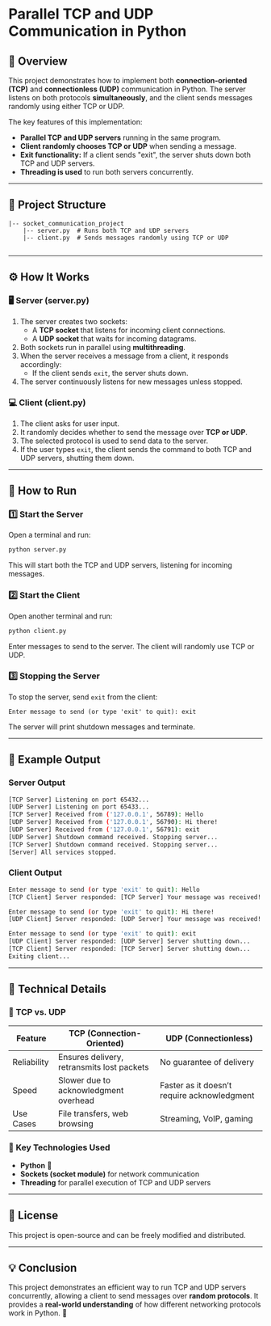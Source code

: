 # **Parallel TCP and UDP Communication in Python**

## **📌 Overview**
This project demonstrates how to implement both **connection-oriented (TCP)** and **connectionless (UDP)** communication in Python. The server listens on both protocols **simultaneously**, and the client sends messages randomly using either TCP or UDP.

The key features of this implementation:
- **Parallel TCP and UDP servers** running in the same program.
- **Client randomly chooses TCP or UDP** when sending a message.
- **Exit functionality:** If a client sends "exit", the server shuts down both TCP and UDP servers.
- **Threading is used** to run both servers concurrently.

---

## **📁 Project Structure**
```
|-- socket_communication_project
    |-- server.py  # Runs both TCP and UDP servers
    |-- client.py  # Sends messages randomly using TCP or UDP
    
```

---

## **⚙️ How It Works**

### **🖥️ Server (server.py)**
1. The server creates two sockets:
   - A **TCP socket** that listens for incoming client connections.
   - A **UDP socket** that waits for incoming datagrams.
2. Both sockets run in parallel using **multithreading**.
3. When the server receives a message from a client, it responds accordingly:
   - If the client sends `exit`, the server shuts down.
4. The server continuously listens for new messages unless stopped.

### **💻 Client (client.py)**
1. The client asks for user input.
2. It randomly decides whether to send the message over **TCP or UDP**.
3. The selected protocol is used to send data to the server.
4. If the user types `exit`, the client sends the command to both TCP and UDP servers, shutting them down.

---

## **🚀 How to Run**
### **1️⃣ Start the Server**
Open a terminal and run:
```sh
python server.py
```
This will start both the TCP and UDP servers, listening for incoming messages.

### **2️⃣ Start the Client**
Open another terminal and run:
```sh
python client.py
```
Enter messages to send to the server. The client will randomly use TCP or UDP.

### **3️⃣ Stopping the Server**
To stop the server, send `exit` from the client:
```
Enter message to send (or type 'exit' to quit): exit
```
The server will print shutdown messages and terminate.

---

## **📜 Example Output**

### **Server Output**
```sh
[TCP Server] Listening on port 65432...
[UDP Server] Listening on port 65433...
[TCP Server] Received from ('127.0.0.1', 56789): Hello
[UDP Server] Received from ('127.0.0.1', 56790): Hi there!
[UDP Server] Received from ('127.0.0.1', 56791): exit
[UDP Server] Shutdown command received. Stopping server...
[TCP Server] Shutdown command received. Stopping server...
[Server] All services stopped.
```

### **Client Output**
```sh
Enter message to send (or type 'exit' to quit): Hello
[TCP Client] Server responded: [TCP Server] Your message was received!

Enter message to send (or type 'exit' to quit): Hi there!
[UDP Client] Server responded: [UDP Server] Your message was received!

Enter message to send (or type 'exit' to quit): exit
[UDP Client] Server responded: [UDP Server] Server shutting down...
[TCP Client] Server responded: [TCP Server] Server shutting down...
Exiting client...
```

---

## **🔧 Technical Details**
### **🔹 TCP vs. UDP**
| Feature       | TCP (Connection-Oriented) | UDP (Connectionless) |
|--------------|--------------------------|----------------------|
| Reliability  | Ensures delivery, retransmits lost packets | No guarantee of delivery |
| Speed        | Slower due to acknowledgment overhead | Faster as it doesn’t require acknowledgment |
| Use Cases    | File transfers, web browsing | Streaming, VoIP, gaming |

### **🔹 Key Technologies Used**
- **Python** 🐍
- **Sockets (socket module)** for network communication
- **Threading** for parallel execution of TCP and UDP servers

---


## **📜 License**
This project is open-source and can be freely modified and distributed.

---

## **💡 Conclusion**
This project demonstrates an efficient way to run TCP and UDP servers concurrently, allowing a client to send messages over **random protocols**. It provides a **real-world understanding** of how different networking protocols work in Python. 🚀

